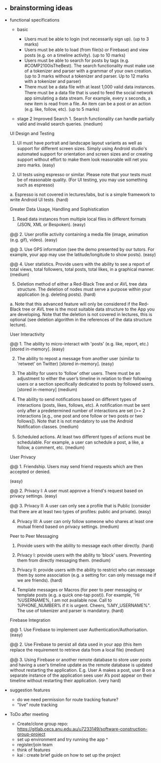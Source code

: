 - brainstorming ideas
    -
- functional specifications
    - basic
        - Users must be able to login (not necessarily sign up). (up to 3 marks)
        - Users must be able to load (from ﬁle(s) or Firebase) and view posts (e.g. on a timeline activity). (up to 10 marks)
        - Users must be able to search for posts by tags (e.g. #COMP2100isTheBest). The search functionality must make use of a tokenizer and parser with a grammar of your own creation. (up to 3 marks without a tokenizer and parser. Up to 12 marks with a tokenizer and parser)
        - There must be a data ﬁle with at least 1,000 valid data instances. There must be a data ﬁle that is used to feed the social network app simulating a data stream. For example, every x seconds, a new item is read from a ﬁle. An item can be a post or an action (e.g. like, follow, etc). (up to 5 marks)

    - stage 2
    Improved Search 1. Search functionality can handle partially valid and invalid search queries. (medium)

    UI Design and Testing

    1. UI must have portrait and landscape layout variants as well as support for diﬀerent screen sizes.
    Simply using Android studio's automated support for orientation and screen sizes and or creating support without eﬀort to make them look reasonable will net you zero marks. (easy)

    2. UI tests using espresso or similar.
    Please note that your tests must be of reasonable quality. (For UI testing, you may use something such as espresso)

    a. Espresso is not covered in lectures/labs, but is a simple framework to write Android UI tests. (hard)

    Greater Data Usage, Handling and Sophistication

    1. Read data instances from multiple local ﬁles in diﬀerent formats (JSON, XML or Bespoken). (easy)

    @@ 2. User proﬁle activity containing a media ﬁle (image, animation (e.g. gif), video). (easy)

    @@ 3. Use GPS information (see the demo presented by our tutors. For example, your app may use the latitude/longitude to show posts). (easy)

    @@ 4. User statistics. Provide users with the ability to see a report of total views, total followers, total posts, total likes, in a graphical manner. (medium)

    5. Deletion method of either a Red-Black Tree and or AVL tree data structure. The deletion of nodes must serve a purpose within your application (e.g. deleting posts). (hard)

    a. Note that this advanced feature will only be considered if the Red-Black tree or AVL tree is the most suitable data structure to the App you are developing. Note that the deletion is not covered in lectures, this is optional (see deletion algorithm in the references of the data structure lecture).

    User Interactivity

    @@ 1. The ability to micro-interact with 'posts' (e.g. like, report, etc.) [stored in-memory]. (easy)

    2. The ability to repost a message from another user (similar to 'retweet' on Twitter) [stored in-memory]. (easy)

    3. The ability for users to ‘follow’ other users. There must be an adjustment to either the user’s timeline in relation to their following users or a section speciﬁcally dedicated to posts by followed users. [stored in-memory] (medium)

    4. The ability to send notiﬁcations based on diﬀerent types of interactions (posts, likes, follows, etc). A notiﬁcation must be sent only after a predetermined number of interactions are set (>= 2 interactions [e.g., one post and one follow or two posts or two follows]). Note that it is not mandatory to use the Android Notiﬁcation classes. (medium)

    5. Scheduled actions. At least two diﬀerent types of actions must be schedulable. For example, a user can schedule a post, a like, a follow, a comment, etc. (medium)

    User Privacy

    @@ 1. Friendship. Users may send friend requests which are then accepted or denied.

    (easy)

    @@ 2. Privacy I: A user must approve a friend's request based on privacy settings. (easy)

    @@ 3. Privacy II: A user can only see a proﬁle that is Public (consider that there are at least two types of proﬁles: public and private). (easy)

    4. Privacy III: A user can only follow someone who shares at least one mutual friend based on privacy settings. (medium)

    Peer to Peer Messaging

    1. Provide users with the ability to message each other directly. (hard)

    2. Privacy I: provide users with the ability to ‘block’ users. Preventing them from directly messaging them. (medium)

    3. Privacy II: provide users with the ability to restrict who can message them by some association (e.g. a setting for: can only message me if we are friends). (hard)

    4. Template messages or Macros (for peer to peer messaging or template posts (e.g. a quick one-tap post)). For example, "Hi %USERNAME%, I am not available now. Call to %PHONE_NUMBER% if it is urgent. Cheers, %MY_USERNAME%". The use of tokenizer and parser is mandatory. (hard)

    Firebase Integration

    @@ 1. Use Firebase to implement user Authentication/Authorisation. (easy)

    @@ 2. Use Firebase to persist all data used in your app (this item replace the requirement to retrieve data from a local ﬁle) (medium)

    @@ 3. Using Firebase or another remote database to store user posts and having a user’s timeline update as the remote database is updated without restarting the application. E.g. User A makes a post, user B on a separate instance of the application sees user A’s post appear on their timeline without restarting their application. (very hard)

- suggestion features
    - do we need permission for route tracking feature?
    - "live" route tracking

- ToDo after meeting
    - Create/clone group repo: https://gitlab.cecs.anu.edu.au/u7233149/software-construction-group-project
    - set up environment and try running the app ^
    - register/join team
    - think of features
    - kai : create brief guide on how to set up the project